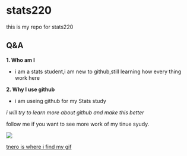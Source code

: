 # stats220
this is my repo for stats220
## Q&A
**1. Who am I**
* i am a stats student,i am new to github,still learning how every thing work here

**2. Why I use github**
* i am useing github for my Stats study

*i will try to learn more about github and make this better*

follow me if you want to see more work of my tinue syudy.

![](https://media.tenor.com/CyNpv6r5tJIAAAAC/hi-new-friend-izzy-moonbow.gif)

[tnero is where i find my gif](https://tenor.com)
